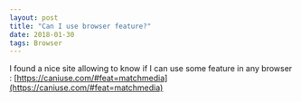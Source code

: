 ```yaml
---
layout: post
title: "Can I use browser feature?"
date: 2018-01-30
tags: Browser
---
```


I found a nice site allowing to know if I can use some feature in any browser : [https://caniuse.com/#feat=matchmedia](https://caniuse.com/#feat=matchmedia)

